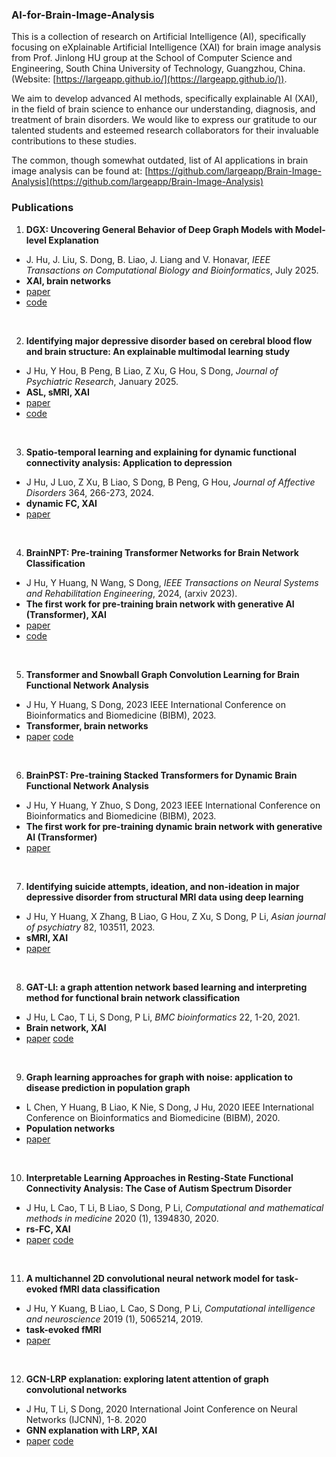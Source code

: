 ### AI-for-Brain-Image-Analysis
This is a collection of research on Artificial Intelligence (AI), specifically focusing on eXplainable Artificial Intelligence (XAI) for brain image analysis from Prof. Jinlong HU group at the School of Computer Science and Engineering, South China University of Technology, Guangzhou, China. (Website: [https://largeapp.github.io/](https://largeapp.github.io/)). 

We aim to develop advanced AI methods, specifically explainable AI (XAI), in the field of brain science to enhance our understanding, diagnosis, and treatment of brain disorders. We would like to express our gratitude to our talented students and esteemed research collaborators for their invaluable contributions to these studies. 

The common, though somewhat outdated, list of AI applications in brain image analysis can be found at: [https://github.com/largeapp/Brain-Image-Analysis](https://github.com/largeapp/Brain-Image-Analysis)

### Publications
1. **DGX: Uncovering General Behavior of Deep Graph Models with Model-level Explanation**
  - J. Hu, J. Liu, S. Dong, B. Liao, J. Liang and V. Honavar, *IEEE Transactions on Computational Biology and Bioinformatics*, July 2025. 
  - **XAI, brain networks**
  - [paper](https://ieeexplore.ieee.org/document/11106210)
  - [code](https://github.com/largeapp/dgx)

<br>

2. **Identifying major depressive disorder based on cerebral blood flow and brain structure: An explainable multimodal learning study**
  - J Hu, Y Hou, B Peng, B Liao, Z Xu, G Hou, S Dong, *Journal of Psychiatric Research*, January 2025.
  - **ASL, sMRI, XAI**
  - [paper](https://doi.org/10.1016/j.jpsychires.2025.01.001)
  - [code](https://github.com/largeapp/eml)

<br>

  3. **Spatio-temporal learning and explaining for dynamic functional connectivity analysis: Application to depression**
  - J Hu, J Luo, Z Xu, B Liao, S Dong, B Peng, G Hou, *Journal of Affective Disorders* 364, 266-273, 2024.
  - **dynamic FC, XAI**
  - [paper](https://doi.org/10.1016/j.jad.2024.08.014)

<br>

4. **BrainNPT: Pre-training Transformer Networks for Brain Network Classification**
  - J Hu, Y Huang, N Wang, S Dong, *IEEE Transactions on Neural Systems and Rehabilitation Engineering*, 2024, (arxiv 2023).
  - **The first work for pre-training brain network with generative AI (Transformer), XAI**
  - [paper](https://doi.org/10.1109/TNSRE.2024.3434343)
  - [code](https://github.com/largeapp/brainnpt) 

<br>

5. **Transformer and Snowball Graph Convolution Learning for Brain Functional Network Analysis**
  - J Hu, Y Huang, S Dong, 2023 IEEE International Conference on Bioinformatics and Biomedicine (BIBM), 2023.
  - **Transformer, brain networks**
  - [paper](https://ieeexplore.ieee.org/document/10385857) [code](https://github.com/largeapp/TSEN)

<br>

6. **BrainPST: Pre-training Stacked Transformers for Dynamic Brain Functional Network Analysis**
  - J Hu, Y Huang, Y Zhuo, S Dong, 2023 IEEE International Conference on Bioinformatics and Biomedicine (BIBM), 2023.
  -  **The first work for pre-training dynamic brain network with generative AI (Transformer)**
  -  [paper](https://ieeexplore.ieee.org/abstract/document/10385467) 

<br>

7. **Identifying suicide attempts, ideation, and non-ideation in major depressive disorder from structural MRI data using deep learning**
  - J Hu, Y Huang, X Zhang, B Liao, G Hou, Z Xu, S Dong, P Li, *Asian journal of psychiatry* 82, 103511, 2023.
  - **sMRI, XAI**
  - [paper](https://www.sciencedirect.com/science/article/pii/S1876201823000655) 

<br>

8. **GAT-LI: a graph attention network based learning and interpreting method for functional brain network classification**
 - J Hu, L Cao, T Li, S Dong, P Li, *BMC bioinformatics* 22, 1-20, 2021.
 - **Brain network, XAI**
 - [paper](https://bmcbioinformatics.biomedcentral.com/articles/10.1186/s12859-021-04295-1) [code](https://github.com/largeapp/gat-li)

<br>

9. **Graph learning approaches for graph with noise: application to disease prediction in population graph**
  - L Chen, Y Huang, B Liao, K Nie, S Dong, J Hu, 2020 IEEE International Conference on Bioinformatics and Biomedicine (BIBM), 2020.
  - **Population networks**
  - [paper](https://ieeexplore.ieee.org/document/9313348) 

<br>

10. **Interpretable Learning Approaches in Resting‐State Functional Connectivity Analysis: The Case of Autism Spectrum Disorder**
  - J Hu, L Cao, T Li, B Liao, S Dong, P Li, *Computational and mathematical methods in medicine* 2020 (1), 1394830, 2020.
  - **rs-FC, XAI**
  - [paper](https://onlinelibrary.wiley.com/doi/10.1155/2020/1394830) [code](https://github.com/largeapp/ifc)

<br>

11. **A multichannel 2D convolutional neural network model for task‐evoked fMRI data classification**
  - J Hu, Y Kuang, B Liao, L Cao, S Dong, P Li, *Computational intelligence and neuroscience* 2019 (1), 5065214, 2019.
  - **task-evoked fMRI**
  - [paper](https://onlinelibrary.wiley.com/doi/10.1155/2019/5065214) 

<br>

12. **GCN-LRP explanation: exploring latent attention of graph convolutional networks**
- J Hu, T Li, S Dong, 2020 International Joint Conference on Neural Networks (IJCNN), 1-8. 2020
- **GNN explanation with LRP, XAI**
- [paper](https://ieeexplore.ieee.org/document/9207639) [code](https://github.com/largeapp/gcn-lrp)
